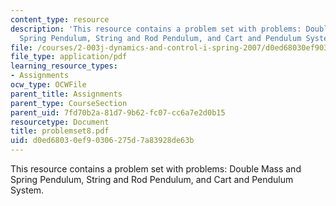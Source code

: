 ```yaml
---
content_type: resource
description: 'This resource contains a problem set with problems: Double Mass and
  Spring Pendulum, String and Rod Pendulum, and Cart and Pendulum System.'
file: /courses/2-003j-dynamics-and-control-i-spring-2007/d0ed68030ef90306275d7a83928de63b_problemset8.pdf
file_type: application/pdf
learning_resource_types:
- Assignments
ocw_type: OCWFile
parent_title: Assignments
parent_type: CourseSection
parent_uid: 7fd70b2a-81d7-9b62-fc07-cc6a7e2d0b15
resourcetype: Document
title: problemset8.pdf
uid: d0ed6803-0ef9-0306-275d-7a83928de63b
---
```

This resource contains a problem set with problems: Double Mass and Spring Pendulum, String and Rod Pendulum, and Cart and Pendulum System.

